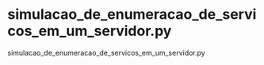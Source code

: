 # simulacao_de_enumeracao_de_servicos_em_um_servidor.py
simulacao_de_enumeracao_de_servicos_em_um_servidor.py

